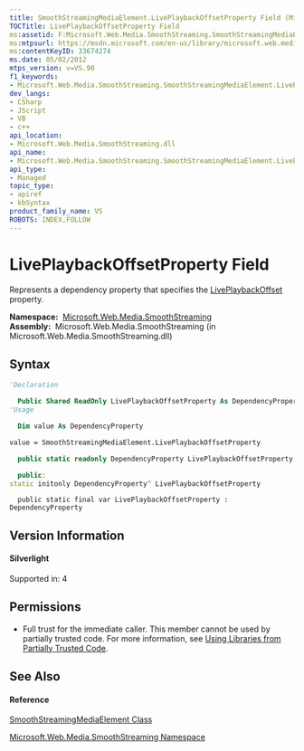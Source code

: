 ```yaml
---
title: SmoothStreamingMediaElement.LivePlaybackOffsetProperty Field (Microsoft.Web.Media.SmoothStreaming)
TOCTitle: LivePlaybackOffsetProperty Field
ms:assetid: F:Microsoft.Web.Media.SmoothStreaming.SmoothStreamingMediaElement.LivePlaybackOffsetProperty
ms:mtpsurl: https://msdn.microsoft.com/en-us/library/microsoft.web.media.smoothstreaming.smoothstreamingmediaelement.liveplaybackoffsetproperty(v=VS.90)
ms:contentKeyID: 33674274
ms.date: 05/02/2012
mtps_version: v=VS.90
f1_keywords:
- Microsoft.Web.Media.SmoothStreaming.SmoothStreamingMediaElement.LivePlaybackOffsetProperty
dev_langs:
- CSharp
- JScript
- VB
- c++
api_location:
- Microsoft.Web.Media.SmoothStreaming.dll
api_name:
- Microsoft.Web.Media.SmoothStreaming.SmoothStreamingMediaElement.LivePlaybackOffsetProperty
api_type:
- Managed
topic_type:
- apiref
- kbSyntax
product_family_name: VS
ROBOTS: INDEX,FOLLOW
---
```


# LivePlaybackOffsetProperty Field

Represents a dependency property that specifies the [LivePlaybackOffset](smoothstreamingmediaelement-liveplaybackoffset-property-microsoft-web-media-smoothstreaming_1.md) property.

**Namespace:**  [Microsoft.Web.Media.SmoothStreaming](microsoft-web-media-smoothstreaming-namespace_1.md)  
**Assembly:**  Microsoft.Web.Media.SmoothStreaming (in Microsoft.Web.Media.SmoothStreaming.dll)

## Syntax

``` vb
'Declaration

  Public Shared ReadOnly LivePlaybackOffsetProperty As DependencyProperty
'Usage

  Dim value As DependencyProperty

value = SmoothStreamingMediaElement.LivePlaybackOffsetProperty
```

``` csharp
  public static readonly DependencyProperty LivePlaybackOffsetProperty
```

``` c++
  public:
static initonly DependencyProperty^ LivePlaybackOffsetProperty
```

``` jscript
  public static final var LivePlaybackOffsetProperty : DependencyProperty
```

## Version Information

#### Silverlight

Supported in: 4  

## Permissions

  - Full trust for the immediate caller. This member cannot be used by partially trusted code. For more information, see [Using Libraries from Partially Trusted Code](https://msdn.microsoft.com/en-us/library/8skskf63\(v=vs.90\)).

## See Also

#### Reference

[SmoothStreamingMediaElement Class](smoothstreamingmediaelement-class-microsoft-web-media-smoothstreaming_1.md)

[Microsoft.Web.Media.SmoothStreaming Namespace](microsoft-web-media-smoothstreaming-namespace_1.md)

